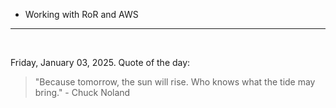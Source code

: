- Working with RoR and AWS

---

<br>

<!-- quote_marker -->
Friday, January 03, 2025. Quote of the day:

> "Because tomorrow, the sun will rise. Who knows what the tide may bring." - Chuck Noland
